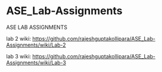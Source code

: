 # ASE_Lab-Assignments
ASE LAB ASSIGNMENTS


lab 2 wiki:
https://github.com/rajeshguptakollipara/ASE_Lab-Assignments/wiki/Lab-2

lab 3 wiki:
https://github.com/rajeshguptakollipara/ASE_Lab-Assignments/wiki/Lab-3
